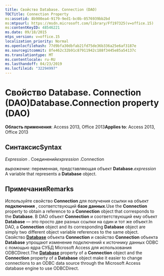 ```yaml
---
title: Свойство Database. Connection (DAO)
TOCTitle: Connection Property
ms:assetid: 8b900ea4-9179-9ed1-bc0b-0576939bb2bd
ms:mtpsurl: https://msdn.microsoft.com/library/Ff197325(v=office.15)
ms:contentKeyID: 48546221
ms.date: 09/18/2015
mtps_version: v=office.15
localization_priority: Normal
ms.openlocfilehash: 77d9bfa30dbfab21fd75de36b336a25e6af3187e
ms.sourcegitcommit: 8fe462c32b91c87911942c188f3445e85a54137c
ms.translationtype: MT
ms.contentlocale: ru-RU
ms.lasthandoff: 04/23/2019
ms.locfileid: "32294997"
---
```

# <a name="databaseconnection-property-dao"></a><span data-ttu-id="24486-102">Свойство Database. Connection (DAO)</span><span class="sxs-lookup"><span data-stu-id="24486-102">Database.Connection property (DAO)</span></span>


<span data-ttu-id="24486-103">**Область применения**: Access 2013, Office 2013</span><span class="sxs-lookup"><span data-stu-id="24486-103">**Applies to**: Access 2013, Office 2013</span></span>

## <a name="syntax"></a><span data-ttu-id="24486-104">Синтаксис</span><span class="sxs-lookup"><span data-stu-id="24486-104">Syntax</span></span>

<span data-ttu-id="24486-105">*Expression* . Соединений</span><span class="sxs-lookup"><span data-stu-id="24486-105">*expression* .Connection</span></span>

<span data-ttu-id="24486-106">*выражение*: переменная, представляющая объект **Database**.</span><span class="sxs-lookup"><span data-stu-id="24486-106">*expression* A variable that represents a **Database** object.</span></span>

## <a name="remarks"></a><span data-ttu-id="24486-107">Примечания</span><span class="sxs-lookup"><span data-stu-id="24486-107">Remarks</span></span>

<span data-ttu-id="24486-108">Используйте свойство **Connection** для получения ссылки на объект **подключения** , соответствующий **базе данных**.</span><span class="sxs-lookup"><span data-stu-id="24486-108">Use the **Connection** property to obtain a reference to a **Connection** object that corresponds to the **Database**.</span></span> <span data-ttu-id="24486-109">В DAO объект **Connection** и соответствующий ему объект **Database** — это просто две разных ссылки на один и тот же объект.</span><span class="sxs-lookup"><span data-stu-id="24486-109">In DAO, a **Connection** object and its corresponding **Database** object are simply two different object variable references to the same object.</span></span> <span data-ttu-id="24486-110">Свойство **[Database](connection-database-property-dao.md)** объекта **Connection** и свойство **Connection** объекта **Database** упрощают изменение подключений к источнику данных ODBC с помощью ядра СУБД Microsoft Access для использования ODBCDirect.</span><span class="sxs-lookup"><span data-stu-id="24486-110">The **[Database](connection-database-property-dao.md)** property of a **Connection** object and the **Connection** property of a **Database** object make it easier to change connections to an ODBC data source through the Microsoft Access database engine to use ODBCDirect.</span></span>

